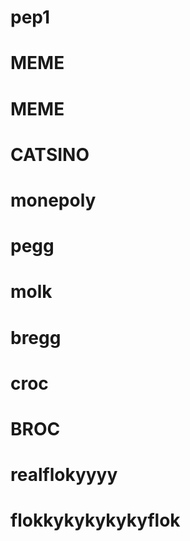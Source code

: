 # pep1
# MEME
# MEME
# CATSINO
# monepoly
# pegg
# molk
# bregg
# croc
# BROC
# realflokyyyy
# flokkykykykykyflok
